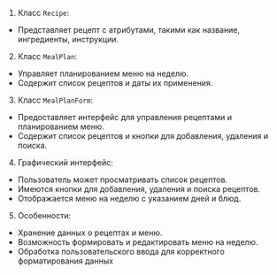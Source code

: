 1. Класс `Recipe`:
- Представляет рецепт с атрибутами, такими как название, ингредиенты, инструкции.
2. Класс `MealPlan`:
- Управляет планированием меню на неделю.
- Содержит список рецептов и даты их применения.
3. Класс `MealPlanForm`:
- Предоставляет интерфейс для управления рецептами и планированием меню.
- Содержит список рецептов и кнопки для добавления, удаления и поиска.
4. Графический интерфейс:
- Пользователь может просматривать список рецептов.
- Имеются кнопки для добавления, удаления и поиска рецептов.
- Отображается меню на неделю с указанием дней и блюд.
5. Особенности:
- Хранение данных о рецептах и меню.
- Возможность формировать и редактировать меню на неделю.
- Обработка пользовательского ввода для корректного форматирования данных
